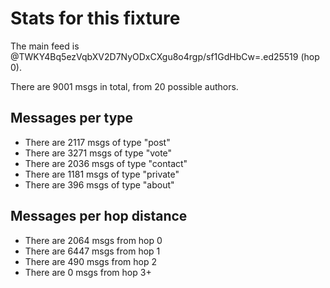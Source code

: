 # Stats for this fixture

The main feed is @TWKY4Bq5ezVqbXV2D7NyODxCXgu8o4rgp/sf1GdHbCw=.ed25519 (hop 0).

There are 9001 msgs in total, from 20 possible authors.

## Messages per type

- There are 2117 msgs of type "post"
- There are 3271 msgs of type "vote"
- There are 2036 msgs of type "contact"
- There are 1181 msgs of type "private"
- There are 396 msgs of type "about"

## Messages per hop distance

- There are 2064 msgs from hop 0
- There are 6447 msgs from hop 1
- There are 490 msgs from hop 2
- There are 0 msgs from hop 3+

